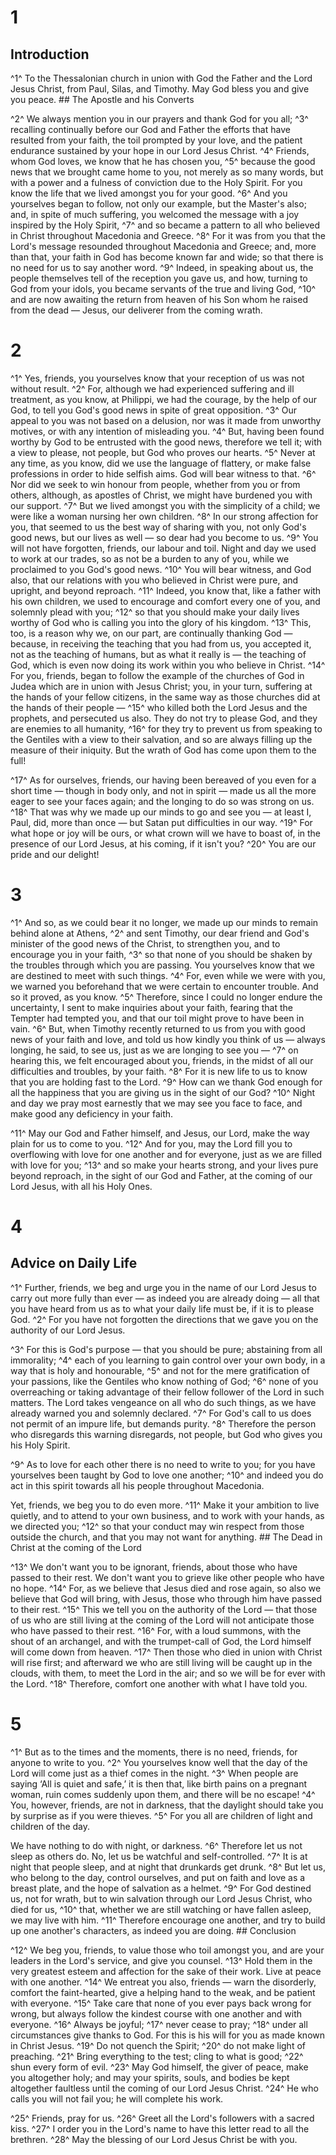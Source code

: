 # 1 
## Introduction
^1^ To the Thessalonian church in union with God the Father and the Lord Jesus Christ, from Paul, Silas, and Timothy. May God bless you and give you peace. ## 
The Apostle and his Converts 

^2^ We always mention you in our prayers and thank God for you all; ^3^ recalling continually before our God and Father the efforts that have resulted from your faith, the toil prompted by your love, and the patient endurance sustained by your hope in our Lord Jesus Christ. ^4^ Friends, whom God loves, we know that he has chosen you, ^5^ because the good news that we brought came home to you, not merely as so many words, but with a power and a fulness of conviction due to the Holy Spirit. For you know the life that we lived amongst you for your good. ^6^ And you yourselves began to follow, not only our example, but the Master's also; and, in spite of much suffering, you welcomed the message with a joy inspired by the Holy Spirit, ^7^ and so became a pattern to all who believed in Christ throughout Macedonia and Greece. ^8^ For it was from you that the Lord's message resounded throughout Macedonia and Greece; and, more than that, your faith in God has become known far and wide; so that there is no need for us to say another word. ^9^ Indeed, in speaking about us, the people themselves tell of the reception you gave us, and how, turning to God from your idols, you became servants of the true and living God, ^10^ and are now awaiting the return from heaven of his Son whom he raised from the dead — Jesus, our deliverer from the coming wrath. 

# 2 
^1^ Yes, friends, you yourselves know that your reception of us was not without result. ^2^ For, although we had experienced suffering and ill treatment, as you know, at Philippi, we had the courage, by the help of our God, to tell you God's good news in spite of great opposition. ^3^ Our appeal to you was not based on a delusion, nor was it made from unworthy motives, or with any intention of misleading you. ^4^ But, having been found worthy by God to be entrusted with the good news, therefore we tell it; with a view to please, not people, but God who proves our hearts. ^5^ Never at any time, as you know, did we use the language of flattery, or make false professions in order to hide selfish aims. God will bear witness to that. ^6^ Nor did we seek to win honour from people, whether from you or from others, although, as apostles of Christ, we might have burdened you with our support. ^7^ But we lived amongst you with the simplicity of a child; we were like a woman nursing her own children. ^8^ In our strong affection for you, that seemed to us the best way of sharing with you, not only God's good news, but our lives as well — so dear had you become to us. ^9^ You will not have forgotten, friends, our labour and toil. Night and day we used to work at our trades, so as not be a burden to any of you, while we proclaimed to you God's good news. ^10^ You will bear witness, and God also, that our relations with you who believed in Christ were pure, and upright, and beyond reproach. ^11^ Indeed, you know that, like a father with his own children, we used to encourage and comfort every one of you, and solemnly plead with you; ^12^ so that you should make your daily lives worthy of God who is calling you into the glory of his kingdom. ^13^ This, too, is a reason why we, on our part, are continually thanking God — because, in receiving the teaching that you had from us, you accepted it, not as the teaching of humans, but as what it really is — the teaching of God, which is even now doing its work within you who believe in Christ. ^14^ For you, friends, began to follow the example of the churches of God in Judea which are in union with Jesus Christ; you, in your turn, suffering at the hands of your fellow citizens, in the same way as those churches did at the hands of their people — ^15^ who killed both the Lord Jesus and the prophets, and persecuted us also. They do not try to please God, and they are enemies to all humanity, ^16^ for they try to prevent us from speaking to the Gentiles with a view to their salvation, and so are always filling up the measure of their iniquity. But the wrath of God has come upon them to the full! 

^17^ As for ourselves, friends, our having been bereaved of you even for a short time — though in body only, and not in spirit — made us all the more eager to see your faces again; and the longing to do so was strong on us. ^18^ That was why we made up our minds to go and see you — at least I, Paul, did, more than once — but Satan put difficulties in our way. ^19^ For what hope or joy will be ours, or what crown will we have to boast of, in the presence of our Lord Jesus, at his coming, if it isn't you? ^20^ You are our pride and our delight! 

# 3 
^1^ And so, as we could bear it no longer, we made up our minds to remain behind alone at Athens, ^2^ and sent Timothy, our dear friend and God's minister of the good news of the Christ, to strengthen you, and to encourage you in your faith, ^3^ so that none of you should be shaken by the troubles through which you are passing. You yourselves know that we are destined to meet with such things. ^4^ For, even while we were with you, we warned you beforehand that we were certain to encounter trouble. And so it proved, as you know. ^5^ Therefore, since I could no longer endure the uncertainty, I sent to make inquiries about your faith, fearing that the Tempter had tempted you, and that our toil might prove to have been in vain. ^6^ But, when Timothy recently returned to us from you with good news of your faith and love, and told us how kindly you think of us — always longing, he said, to see us, just as we are longing to see you — ^7^ on hearing this, we felt encouraged about you, friends, in the midst of all our difficulties and troubles, by your faith. ^8^ For it is new life to us to know that you are holding fast to the Lord. ^9^ How can we thank God enough for all the happiness that you are giving us in the sight of our God? ^10^ Night and day we pray most earnestly that we may see you face to face, and make good any deficiency in your faith. 

^11^ May our God and Father himself, and Jesus, our Lord, make the way plain for us to come to you. ^12^ And for you, may the Lord fill you to overflowing with love for one another and for everyone, just as we are filled with love for you; ^13^ and so make your hearts strong, and your lives pure beyond reproach, in the sight of our God and Father, at the coming of our Lord Jesus, with all his Holy Ones. 

# 4 
## Advice on Daily Life
^1^ Further, friends, we beg and urge you in the name of our Lord Jesus to carry out more fully than ever — as indeed you are already doing — all that you have heard from us as to what your daily life must be, if it is to please God. ^2^ For you have not forgotten the directions that we gave you on the authority of our Lord Jesus. 

^3^ For this is God's purpose — that you should be pure; abstaining from all immorality; ^4^ each of you learning to gain control over your own body, in a way that is holy and honourable, ^5^ and not for the mere gratification of your passions, like the Gentiles who know nothing of God; ^6^ none of you overreaching or taking advantage of their fellow follower of the Lord in such matters. The Lord takes vengeance on all who do such things, as we have already warned you and solemnly declared. ^7^ For God's call to us does not permit of an impure life, but demands purity. ^8^ Therefore the person who disregards this warning disregards, not people, but God who gives you his Holy Spirit. 

^9^ As to love for each other there is no need to write to you; for you have yourselves been taught by God to love one another; ^10^ and indeed you do act in this spirit towards all his people throughout Macedonia. 

Yet, friends, we beg you to do even more. ^11^ Make it your ambition to live quietly, and to attend to your own business, and to work with your hands, as we directed you; ^12^ so that your conduct may win respect from those outside the church, and that you may not want for anything. ## 
The Dead in Christ at the coming of the Lord 

^13^ We don't want you to be ignorant, friends, about those who have passed to their rest. We don't want you to grieve like other people who have no hope. ^14^ For, as we believe that Jesus died and rose again, so also we believe that God will bring, with Jesus, those who through him have passed to their rest. ^15^ This we tell you on the authority of the Lord — that those of us who are still living at the coming of the Lord will not anticipate those who have passed to their rest. ^16^ For, with a loud summons, with the shout of an archangel, and with the trumpet-call of God, the Lord himself will come down from heaven. ^17^ Then those who died in union with Christ will rise first; and afterward we who are still living will be caught up in the clouds, with them, to meet the Lord in the air; and so we will be for ever with the Lord. ^18^ Therefore, comfort one another with what I have told you. 

# 5 
^1^ But as to the times and the moments, there is no need, friends, for anyone to write to you. ^2^ You yourselves know well that the day of the Lord will come just as a thief comes in the night. ^3^ When people are saying ‘All is quiet and safe,’ it is then that, like birth pains on a pregnant woman, ruin comes suddenly upon them, and there will be no escape! ^4^ You, however, friends, are not in darkness, that the daylight should take you by surprise as if you were thieves. ^5^ For you all are children of light and children of the day. 

We have nothing to do with night, or darkness. ^6^ Therefore let us not sleep as others do. No, let us be watchful and self-controlled. ^7^ It is at night that people sleep, and at night that drunkards get drunk. ^8^ But let us, who belong to the day, control ourselves, and put on faith and love as a breast plate, and the hope of salvation as a helmet. ^9^ For God destined us, not for wrath, but to win salvation through our Lord Jesus Christ, who died for us, ^10^ that, whether we are still watching or have fallen asleep, we may live with him. ^11^ Therefore encourage one another, and try to build up one another's characters, as indeed you are doing. ## Conclusion


^12^ We beg you, friends, to value those who toil amongst you, and are your leaders in the Lord's service, and give you counsel. ^13^ Hold them in the very greatest esteem and affection for the sake of their work. Live at peace with one another. ^14^ We entreat you also, friends — warn the disorderly, comfort the faint-hearted, give a helping hand to the weak, and be patient with everyone. ^15^ Take care that none of you ever pays back wrong for wrong, but always follow the kindest course with one another and with everyone. ^16^ Always be joyful; ^17^ never cease to pray; ^18^ under all circumstances give thanks to God. For this is his will for you as made known in Christ Jesus. ^19^ Do not quench the Spirit; ^20^ do not make light of preaching. ^21^ Bring everything to the test; cling to what is good; ^22^ shun every form of evil. ^23^ May God himself, the giver of peace, make you altogether holy; and may your spirits, souls, and bodies be kept altogether faultless until the coming of our Lord Jesus Christ. ^24^ He who calls you will not fail you; he will complete his work. 

^25^ Friends, pray for us. ^26^ Greet all the Lord's followers with a sacred kiss. ^27^ I order you in the Lord's name to have this letter read to all the brethren. ^28^ May the blessing of our Lord Jesus Christ be with you. 